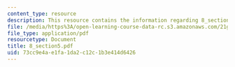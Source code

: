 ```yaml
---
content_type: resource
description: This resource contains the information regarding 8_section5.
file: /media/https%3A/open-learning-course-data-rc.s3.amazonaws.com/21g-103-chinese-iii-regular-fall-2005/73cc9e4ae1fa1da2c12c1b3e414d6426_MIT21G_103F05_8_5.pdf
file_type: application/pdf
resourcetype: Document
title: 8_section5.pdf
uid: 73cc9e4a-e1fa-1da2-c12c-1b3e414d6426
---
```

